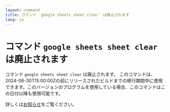 ```yaml
---
layout: command
title: コマンド `google sheets sheet clear` は廃止されます
lang: ja
---
```


# コマンド `google sheets sheet clear` は廃止されます

コマンド `google sheets sheet clear` は廃止されます。
このコマンドは、2024-06-30T15:00:00Zの前にリリースされたビルドまでの移行期間中に使用できます。このバージョンのプログラムを使用している場合、このコマンドはこの日付以降も使用可能です。

詳しくは[お知らせ](https://github.com/watermint/toolbox/discussions/835)をご覧ください。


